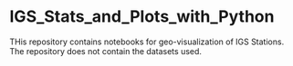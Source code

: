 # IGS_Stats_and_Plots_with_Python
 THis repository contains notebooks for geo-visualization of IGS Stations. The repository does not contain the datasets used.

